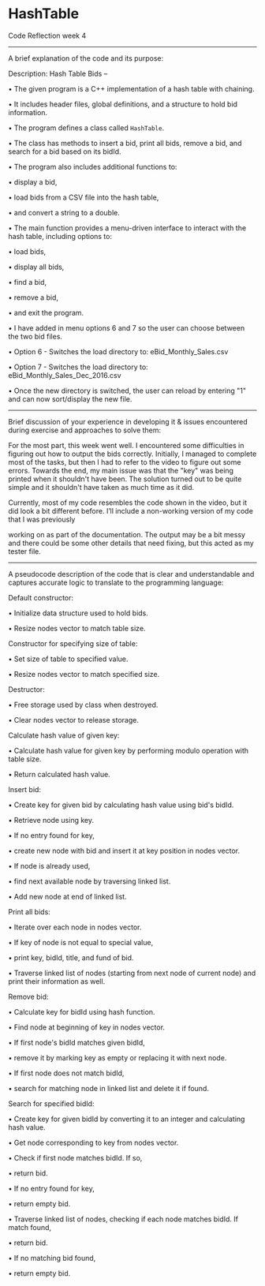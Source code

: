 # HashTable

Code Reflection week 4

-------------------------------------------------------------------------------------------------------------

A brief explanation of the code and its purpose:

Description: Hash Table Bids –

• The given program is a C++ implementation of a hash table with chaining.

• It includes header files, global definitions, and a structure to hold bid information.

• The program defines a class called `HashTable`.

• The class has methods to insert a bid, print all bids, remove a bid, and search for a bid based on its bidId.

• The program also includes additional functions to:

• display a bid,

• load bids from a CSV file into the hash table,

• and convert a string to a double.

• The main function provides a menu-driven interface to interact with the hash table, including options to:

• load bids,

• display all bids,

• find a bid,

• remove a bid,

• and exit the program.

• I have added in menu options 6 and 7 so the user can choose between the two bid files.

• Option 6 - Switches the load directory to: eBid_Monthly_Sales.csv

• Option 7 - Switches the load directory to: eBid_Monthly_Sales_Dec_2016.csv

• Once the new directory is switched, the user can reload by entering "1" and can now sort/display the new file.

-------------------------------------------------------------------------------------------------------------

Brief discussion of your experience in developing it & issues encountered during exercise and approaches to solve them:

For the most part, this week went well. I encountered some difficulties in figuring out how to output the bids correctly. Initially, I managed to complete most of the tasks, but then I had to refer to the video to figure out some errors. Towards the end, my main issue was that the "key" was being printed when it shouldn't have been. The solution turned out to be quite simple and it shouldn't have taken as much time as it did.

Currently, most of my code resembles the code shown in the video, but it did look a bit different before. I’ll include a non-working version of my code that I was previously

working on as part of the documentation. The output may be a bit messy and there could be some other details that need fixing, but this acted as my tester file.

-------------------------------------------------------------------------------------------------------------

A pseudocode description of the code that is clear and understandable and captures accurate logic to translate to the programming language:

Default constructor:

• Initialize data structure used to hold bids.

• Resize nodes vector to match table size.

Constructor for specifying size of table:

• Set size of table to specified value.

• Resize nodes vector to match specified size.

Destructor:

• Free storage used by class when destroyed.

• Clear nodes vector to release storage.

Calculate hash value of given key:

• Calculate hash value for given key by performing modulo operation with table size.

• Return calculated hash value.

Insert bid:

• Create key for given bid by calculating hash value using bid's bidId.

• Retrieve node using key.

• If no entry found for key,

• create new node with bid and insert it at key position in nodes vector.

• If node is already used,

• find next available node by traversing linked list.

• Add new node at end of linked list.

Print all bids:

• Iterate over each node in nodes vector.

• If key of node is not equal to special value,

• print key, bidId, title, and fund of bid.

• Traverse linked list of nodes (starting from next node of current node) and print their information as well.

Remove bid:

• Calculate key for bidId using hash function.

• Find node at beginning of key in nodes vector.

• If first node's bidId matches given bidId,

• remove it by marking key as empty or replacing it with next node.

• If first node does not match bidId,

• search for matching node in linked list and delete it if found.

Search for specified bidId:

• Create key for given bidId by converting it to an integer and calculating hash value.

• Get node corresponding to key from nodes vector.

• Check if first node matches bidId. If so,

• return bid.

• If no entry found for key,

• return empty bid.

• Traverse linked list of nodes, checking if each node matches bidId. If match found,

• return bid.

• If no matching bid found,

• return empty bid.
